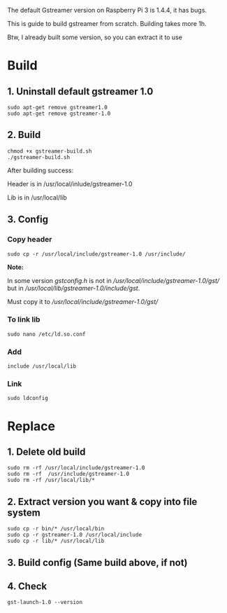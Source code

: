 The default Gstreamer version on Raspberry Pi 3 is 1.4.4, it has bugs. 

This is guide to build gstreamer from scratch. Building takes more 1h.

Btw, I already built some version, so you can extract it to use

# Build

## 1. Uninstall default gstreamer 1.0

```Shell
sudo apt-get remove gstreamer1.0
sudo apt-get remove gstreamer-1.0
```

## 2. Build

```Shell
chmod +x gstreamer-build.sh
./gstreamer-build.sh
```
After building success:

Header is in /usr/local/inlude/gstreamer-1.0 

Lib is in /usr/local/lib

## 3. Config

### Copy header

```Shell
sudo cp -r /usr/local/include/gstreamer-1.0 /usr/include/
```

**Note:**

In some version *gstconfig.h* is not in */usr/local/include/gstreamer-1.0/gst/* but in */usr/local/lib/gstreamer-1.0/include/gst*.

Must copy it to */usr/local/include/gstreamer-1.0/gst/*

### To link lib

```Shell
sudo nano /etc/ld.so.conf
```

### Add

```Shell
include /usr/local/lib
```

### Link 

```Shell
sudo ldconfig
```

# Replace 

## 1. Delete old build
	
```Shell
sudo rm -rf /usr/local/include/gstreamer-1.0
sudo rm -rf  /usr/include/gstreamer-1.0
sudo rm -rf /usr/local/lib/*
```

## 2. Extract version you want & copy into file system

```Shell	
sudo cp -r bin/* /usr/local/bin
sudo cp -r gstreamer-1.0 /usr/local/include
sudo cp -r lib/* /usr/local/lib
```

## 3. Build config (Same build above, if not)

## 4. Check
	
```Shell
gst-launch-1.0 --version
```

